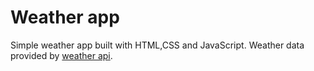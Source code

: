 # Weather app

Simple weather app built with HTML,CSS and JavaScript. Weather data provided by [weather api](https://www.weatherapi.com/).
